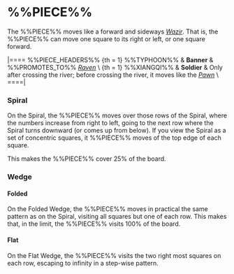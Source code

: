 # %%PIECE%%

The %%PIECE%% moves like a forward and sideways [*Wazir*](wazir.html).
That is, the %%PIECE%% can move one square to its right or left, or
one square forward.

|====
%%PIECE_HEADERS%%
{th = 1} %%TYPHOON%%
       & **Banner**
       & %%PROMOTES_TO%% [*Raven*](modern_elephant.html?piece=raven) \\
{th = 1} %%XIANGQI%%
       & **Soldier**
       & Only after crossing the river; before crossing the river,
         it moves like the [*Pawn*](pawn.html?piece=soldier) \\
====|

### Spiral

On the Spiral, the %%PIECE%% moves over those rows of the Spiral,
where the numbers increase from right to left, going to the next
row where the Spiral turns downward (or comes up from below). If
you view the Spiral as a set of concentric squares, it %%PIECE%%
moves of the top edge of each square.

This makes the %%PIECE%% cover 25% of the board.

### Wedge

#### Folded

On the Folded Wedge, the %%PIECE%% moves in practical the same
pattern as on the Spiral, visiting all squares but one of each
row. This makes that, in the limit, the %%PIECE%% visits 100%
of the board.

#### Flat

On the Flat Wedge, the %%PIECE%% visits the two right most squares
on each row, escaping to infinity in a step-wise pattern.
